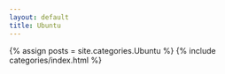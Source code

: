 ```yaml
---
layout: default
title: Ubuntu
---
```

{% assign posts = site.categories.Ubuntu %}
{% include categories/index.html %}

